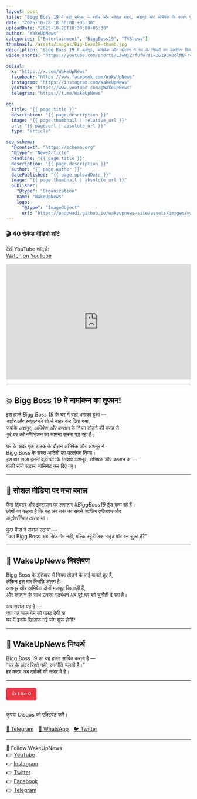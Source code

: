 ```yaml
---
layout: post
title: "Bigg Boss 19 में बड़ा धमाका — बशीर और स्नेहल बाहर, अशनूर और अभिषेक के कारण पूरे घर को नॉमिनेशन!"
date: "2025-10-28 18:30:00 +05:30"
uploadDate: "2025-10-28T18:30:00+05:30"
author: "WakeUpNews"
categories: ["Entertainment", "BiggBoss19", "TVShows"]
thumbnail: /assets/images/Big-boss19-thumb.jpg
description: "Bigg Boss 19 में अशनूर, अभिषेक और कप्तान ने घर के नियमों का उल्लंघन किया। बशीर और स्नेहल बाहर — बाकी सभी सदस्य नॉमिनेट! घर में बढ़ा तनाव और सोशल मीडिया पर मचा बवाल।"
video_shorts: "https://youtube.com/shorts/LJwNjZrfUfw?si=ZG19uXOdlNB-r4Pd"

social:
  x: "https://x.com/WakeUpNews"
  facebook: "https://www.facebook.com/WakeUpNews"
  instagram: "https://instagram.com/WakeUpNews"
  youtube: "https://www.youtube.com/@WakeUpNews"
  telegram: "https://t.me/WakeUpNews"

og:
  title: "{{ page.title }}"
  description: "{{ page.description }}"
  image: "{{ page.thumbnail | relative_url }}"
  url: "{{ page.url | absolute_url }}"
  type: "article"

seo_schema:
  "@context": "https://schema.org"
  "@type": "NewsArticle"
  headline: "{{ page.title }}"
  description: "{{ page.description }}"
  author: "{{ page.author }}"
  datePublished: "{{ page.uploadDate }}"
  image: "{{ page.thumbnail | absolute_url }}"
  publisher:
    "@type": "Organization"
    name: "WakeUpNews"
    logo:
      "@type": "ImageObject"
      url: "https://padowadi.github.io/wakeupnews-site/assets/images/wakeupnews-logo.png"
---
```


### 🎬 40 सेकंड वीडियो शॉर्ट

देखें YouTube शॉर्ट्स:  
[Watch on YouTube](https://youtube.com/shorts/LJwNjZrfUfw?si=ZG19uXOdlNB-r4Pd)

<iframe width="100%" height="315"
src="https://www.youtube.com/embed/LJwNjZrfUfw?autoplay=0"
title="Bigg Boss 19 Nomination Drama" frameborder="0" allowfullscreen></iframe>

---

## 💥 Bigg Boss 19 में नामांकन का तूफान!

इस हफ्ते *Bigg Boss 19* के घर में बड़ा धमाका हुआ —  
*बशीर और स्नेहल* को शो से बाहर कर दिया गया,  
जबकि *अशनूर, अभिषेक और कप्तान* के नियम तोड़ने की वजह से  
*पूरे घर को नॉमिनेशन* का सामना करना पड़ रहा है।

घर के अंदर एक टास्क के दौरान अभिषेक और अशनूर ने  
Bigg Boss के सख्त आदेशों का उल्लंघन किया।  
इस बार सज़ा इतनी बड़ी थी कि सिवाय अशनूर, अभिषेक और कप्तान के —  
बाकी सभी सदस्य नॉमिनेट कर दिए गए।

---

## 📱 सोशल मीडिया पर मचा बवाल

फैंस ट्विटर और इंस्टाग्राम पर लगातार *#BiggBoss19* ट्रेंड करा रहे हैं।  
लोगों का कहना है कि यह अब तक का सबसे *शॉकिंग एविक्शन* और  
*कंट्रोवर्सियल टास्क* था।

कुछ फैंस ने सवाल उठाया —  
“क्या Bigg Boss अब सिर्फ़ गेम नहीं, बल्कि स्ट्रेटेजिक माइंड वॉर बन चुका है?”

---

## 🧠 WakeUpNews विश्लेषण

Bigg Boss के इतिहास में नियम तोड़ने के कई मामले हुए हैं,  
लेकिन इस बार स्थिति अलग है।  
अशनूर और अभिषेक दोनों मजबूत खिलाड़ी हैं,  
और कप्तान के साथ उनका गठबंधन अब पूरे घर को चुनौती दे रहा है।

अब सवाल यह है —  
क्या यह चाल गेम को पलट देगी या  
घर में इनके खिलाफ नई जंग शुरू होगी?

---

## 📢 WakeUpNews निष्कर्ष

Bigg Boss 19 का यह हफ्ता साबित करता है —  
“घर के अंदर रिश्ते नहीं, रणनीति चलती है।”  
हर कदम अब दर्शकों की नज़र में है।

---

<!-- ⭐ Like Button -->
<div style="margin-top:20px;">
  <button class="like-btn" data-post="{{ page.url | slugify }}" style="cursor:pointer; padding:6px 15px; background:#e63946; color:#fff; border:none; border-radius:5px;">
    👍 Like <span class="like-count">0</span>
  </button>
</div>

<script>
document.addEventListener("DOMContentLoaded", () => {
  const btn = document.querySelector(".like-btn");
  const postKey = btn.dataset.post;
  let likes = localStorage.getItem(postKey) || 0;
  btn.querySelector(".like-count").innerText = likes;

  btn.addEventListener("click", () => {
    likes = parseInt(likes) + 1;
    localStorage.setItem(postKey, likes);
    btn.querySelector(".like-count").innerText = likes;
    btn.disabled = true;
  });
});
</script>

<!-- 💬 Comment Section (Disqus) -->
<div id="disqus_thread" style="margin-top:30px;"></div>
<script>
var disqus_config = function () {
this.page.url = "{{ site.url }}{{ page.url }}";
this.page.identifier = "{{ page.url }}";
};
(function() { 
var d = document, s = d.createElement('script');
s.src = 'https://YOUR_DISQUS_SHORTNAME.disqus.com/embed.js';
s.setAttribute('data-timestamp', +new Date());
(d.head || d.body).appendChild(s);
})();
</script>
<noscript>कृपया Disqus को एक्टिवेट करें।</noscript>

<!-- 🔗 Share Buttons -->
<div style="margin-top:20px;">
  <a href="https://t.me/share/url?url={{ site.url }}{{ page.url }}" target="_blank" style="margin-right:10px;">📲 Telegram</a>
  <a href="https://api.whatsapp.com/send?text={{ site.url }}{{ page.url }}" target="_blank" style="margin-right:10px;">📲 WhatsApp</a>
  <a href="https://twitter.com/intent/tweet?url={{ site.url }}{{ page.url }}" target="_blank" style="margin-right:10px;">🐦 Twitter</a>
</div>

---

📲 Follow WakeUpNews  
👉 [YouTube](https://youtube.com/@WakeUpNews)  
👉 [Instagram](https://instagram.com/WakeUpNews)  
👉 [Twitter](https://x.com/WakeUpNews)  
👉 [Facebook](https://facebook.com/WakeUpNews)  
👉 [Telegram](https://t.me/WakeUpNews)
